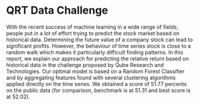 # QRT Data Challenge

With the recent success of machine learning in a wide range of fields, people put in a lot of effort trying to predict the stock market based on historical data. Determining the future value of a company stock can lead to significant profits. However, the behaviour of time series stock is close to a random walk which makes it particularly difficult finding patterns. In this report, we explain our approach for predicting the relative return based on historical data in the challenge proposed by Qube Research and Technologies. Our optimal model is based on a Random Forest Classifier and by aggregating features found with several clustering algorithms applied directly on the time series. We obtained a score of 51.77 percents on the public data (for comparison, benchmark is at 51.31 and best score is at 52.02).

